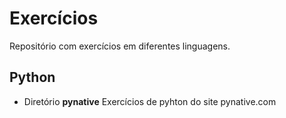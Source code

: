 # Exercícios
Repositório com exercícios em diferentes linguagens.

## Python

- Diretório **pynative**
Exercícios de pyhton do site pynative.com
